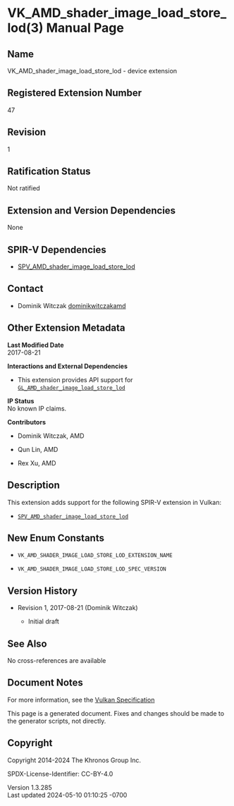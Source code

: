 # VK_AMD_shader_image_load_store_lod(3) Manual Page

## Name

VK_AMD_shader_image_load_store_lod - device extension



## <a href="#_registered_extension_number" class="anchor"></a>Registered Extension Number

47

## <a href="#_revision" class="anchor"></a>Revision

1

## <a href="#_ratification_status" class="anchor"></a>Ratification Status

Not ratified

## <a href="#_extension_and_version_dependencies" class="anchor"></a>Extension and Version Dependencies

None

## <a href="#_spir_v_dependencies" class="anchor"></a>SPIR-V Dependencies

- [SPV_AMD_shader_image_load_store_lod](https://htmlpreview.github.io/?https://github.com/KhronosGroup/SPIRV-Registry/blob/main/extensions/AMD/SPV_AMD_shader_image_load_store_lod.html)

## <a href="#_contact" class="anchor"></a>Contact

- Dominik Witczak <a
  href="https://github.com/KhronosGroup/Vulkan-Docs/issues/new?body=%5BVK_AMD_shader_image_load_store_lod%5D%20@dominikwitczakamd%0A*Here%20describe%20the%20issue%20or%20question%20you%20have%20about%20the%20VK_AMD_shader_image_load_store_lod%20extension*"
  target="_blank" rel="nofollow noopener"><em></em>dominikwitczakamd</a>

## <a href="#_other_extension_metadata" class="anchor"></a>Other Extension Metadata

**Last Modified Date**  
2017-08-21

**Interactions and External Dependencies**  
- This extension provides API support for
  [`GL_AMD_shader_image_load_store_lod`](https://registry.khronos.org/OpenGL/extensions/AMD/AMD_shader_image_load_store_lod.txt)

**IP Status**  
No known IP claims.

**Contributors**  
- Dominik Witczak, AMD

- Qun Lin, AMD

- Rex Xu, AMD

## <a href="#_description" class="anchor"></a>Description

This extension adds support for the following SPIR-V extension in
Vulkan:

- [`SPV_AMD_shader_image_load_store_lod`](https://htmlpreview.github.io/?https://github.com/KhronosGroup/SPIRV-Registry/blob/main/extensions/AMD/SPV_AMD_shader_image_load_store_lod.html)

## <a href="#_new_enum_constants" class="anchor"></a>New Enum Constants

- `VK_AMD_SHADER_IMAGE_LOAD_STORE_LOD_EXTENSION_NAME`

- `VK_AMD_SHADER_IMAGE_LOAD_STORE_LOD_SPEC_VERSION`

## <a href="#_version_history" class="anchor"></a>Version History

- Revision 1, 2017-08-21 (Dominik Witczak)

  - Initial draft

## <a href="#_see_also" class="anchor"></a>See Also

No cross-references are available

## <a href="#_document_notes" class="anchor"></a>Document Notes

For more information, see the <a
href="https://registry.khronos.org/vulkan/specs/1.3-extensions/html/vkspec.html#VK_AMD_shader_image_load_store_lod"
target="_blank" rel="noopener">Vulkan Specification</a>

This page is a generated document. Fixes and changes should be made to
the generator scripts, not directly.

## <a href="#_copyright" class="anchor"></a>Copyright

Copyright 2014-2024 The Khronos Group Inc.

SPDX-License-Identifier: CC-BY-4.0

Version 1.3.285  
Last updated 2024-05-10 01:10:25 -0700
